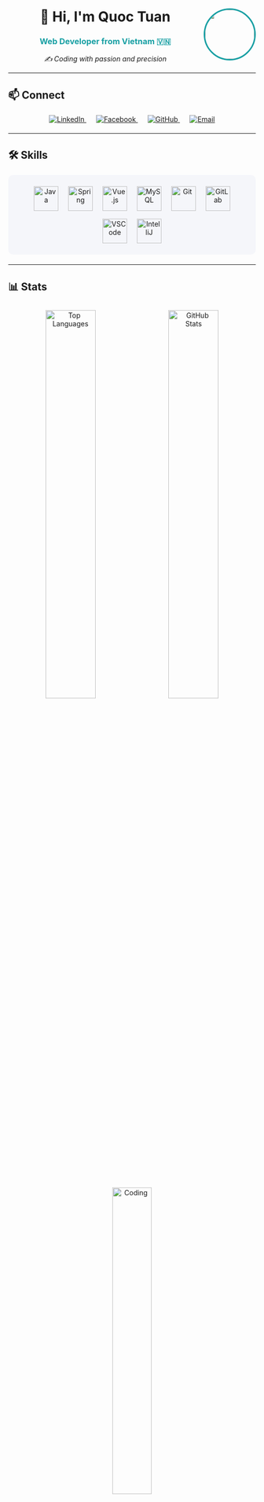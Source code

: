 <!-- Header -->
<div align="center">
  <img align="right" width="100" src="https://github.com/JestWeoz.png" style="border-radius: 50%; border: 3px solid #179fa3;" />
  <h1>👋 Hi, I'm Quoc Tuan</h1>
  <h3 style="color: #179fa3;">Web Developer from Vietnam 🇻🇳</h3>
  <p style="font-style: italic;">✍ Coding with passion and precision</p>
</div>

---

<!-- Contact -->
## 📫 Connect
<div align="center" style="margin: 20px 0;">
  <a href="https://www.linkedin.com/in/tu%E1%BA%A5n-nguy%E1%BB%85n-qu%E1%BB%91c-91069031b/" target="_blank" style="margin: 0 10px;">
    <img src="https://img.icons8.com/fluent/48/000000/linkedin.png" alt="LinkedIn" />
  </a>
  <a href="https://www.facebook.com/nguyen.quoc.tuan.281542/" target="_blank" style="margin: 0 10px;">
    <img src="https://img.icons8.com/fluent/48/000000/facebook-new.png" alt="Facebook" />
  </a>
  <a href="https://github.com/JestWeoz" target="_blank" style="margin: 0 10px;">
    <img src="https://img.icons8.com/fluent/48/000000/github.png" alt="GitHub" />
  </a>
  <a href="mailto:Tuannguyenquoc057@gmail.com" style="margin: 0 10px;">
    <img src="https://img.icons8.com/fluent/48/000000/mailing.png" alt="Email" />
  </a>
</div>

---

<!-- Skills -->
## 🛠 Skills
<div align="center" style="background: #f5f6fa; padding: 15px; border-radius: 10px; max-width: 600px; margin: 20px auto;">
  <img src="https://www.vectorlogo.zone/logos/java/java-icon.svg" alt="Java" width="50" height="50" style="margin: 8px;" />
  <img src="https://www.vectorlogo.zone/logos/springio/springio-icon.svg" alt="Spring" width="50" height="50" style="margin: 8px;" />
  <img src="https://www.vectorlogo.zone/logos/vuejs/vuejs-icon.svg" alt="Vue.js" width="50" height="50" style="margin: 8px;" />
  <img src="https://img.icons8.com/color/48/000000/mysql-logo.png" alt="MySQL" width="50" height="50" style="margin: 8px;" />
  <img src="https://img.icons8.com/color/48/000000/git.png" alt="Git" width="50" height="50" style="margin: 8px;" />
  <img src="https://www.vectorlogo.zone/logos/gitlab/gitlab-icon.svg" alt="GitLab" width="50" height="50" style="margin: 8px;" />
  <img src="https://img.icons8.com/color/48/000000/visual-studio-code-2019.png" alt="VSCode" width="50" height="50" style="margin: 8px;" />
  <img src="https://www.vectorlogo.zone/logos/jetbrains/jetbrains-icon.svg" alt="IntelliJ" width="50" height="50" style="margin: 8px;" />
</div>

---

<!-- GitHub Stats -->
## 📊 Stats
<div align="center">
  <img src="https://github-readme-stats.vercel.app/api/top-langs/?username=JestWeoz&bg_color=ffffff&text_color=179fa3&layout=compact&hide=CSS&langs_count=10&custom_title=Top%20Languages&title_color=2b7489&border_radius=10" alt="Top Languages" width="45%" style="margin: 10px;" />
  <img src="https://github-readme-stats.vercel.app/api?username=JestWeoz&bg_color=ffffff&text_color=179fa3&show_icons=true&count_private=true&include_all_commits=true&custom_title=GitHub%20Activity&title_color=2b7489&border_radius=10" alt="GitHub Stats" width="45%" style="margin: 10px;" />
</div>
<div align="center" style="margin-top: 20px;">
  <img src="https://camo.githubusercontent.com/2366b34bb903c09617990fb5fff4622f3e941349e846ddb7e73df872a9d21233/68747470733a2f2f63646e2e6472696262626c652e636f6d2f75736572732f3733303730332f73637265656e73686f74732f363538313234332f6176656e746f2e676966" alt="Coding" width="40%" style="border-radius: 10px;" />
</div>

---

<!-- Footer -->
<div align="center" style="color: #666;">
  <p>Made with <span style="color: #e25555;">❤️</span> & <span style="color: #8B4513;">☕</span></p>
</div>
